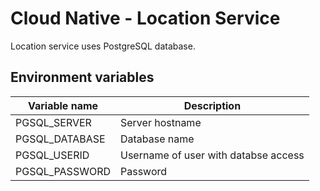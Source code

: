 # Cloud Native - Location Service

Location service uses PostgreSQL database.

## Environment variables

|Variable name|Description|
|---------|---------|
|PGSQL_SERVER|Server hostname|
|PGSQL_DATABASE|Database name|
|PGSQL_USERID|Username of user with databse access|
|PGSQL_PASSWORD|Password|

